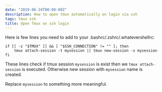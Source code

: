```yaml
---
date: "2019-06-24T00:00:00Z"
description: How to open tmux automatically on login via ssh
tags: tmux ssh
title: Open Tmux on ssh login
---
```


Here is few lines you need to add to your .bashrc/.zshrc/.whatevershellrc:

```
if [[ -z "$TMUX" ]] && [ "$SSH_CONNECTION" != "" ]; then
    tmux attach-session -t mysession || tmux new-session -s mysession
fi
```

These lines check if tmux session `mysession` is exist then we `tmux attach-session`
is executed. Otherwise new session with `mysession` name is created.

Replace `mysession` to something more meaningful.
